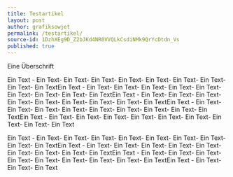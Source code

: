 ```yaml
---
title: Testartikel
layout: post
author: grafiksowjet
permalink: /testartikel/
source-id: 1DzhXEg9D_Z2bJKd4NR0VVQLkCsdiNMk9QrYcDtdn_Vs
published: true
---
```

Eine Überschrift

Ein Text - Ein Text- Ein Text- Ein Text- Ein Text- Ein Text- Ein Text- Ein Text- Ein Text- Ein TextEin Text - Ein Text- Ein Text- Ein Text- Ein Text- Ein Text- Ein Text- Ein Text- Ein Text- Ein TextEin Text - Ein Text- Ein Text- Ein Text- Ein Text- Ein Text- Ein Text- Ein Text- Ein Text- Ein TextEin Text - Ein Text- Ein Text- Ein Text- Ein Text- Ein Text- Ein Text- Ein Text- Ein Text- Ein TextEin Text - Ein Text- Ein Text- Ein Text- Ein Text- Ein Text- Ein Text- Ein Text- Ein Text- Ein Text

Ein Text - Ein Text- Ein Text- Ein Text- Ein Text- Ein Text- Ein Text- Ein Text- Ein Text- Ein TextEin Text - Ein Text- Ein Text- Ein Text- Ein Text- Ein Text- Ein Text- Ein Text- Ein Text- Ein TextEin Text - Ein Text- Ein Text- Ein Text- Ein Text- Ein Text- Ein Text- Ein Text- Ein Text- Ein TextEin Text - Ein Text- Ein Text- Ein Text

